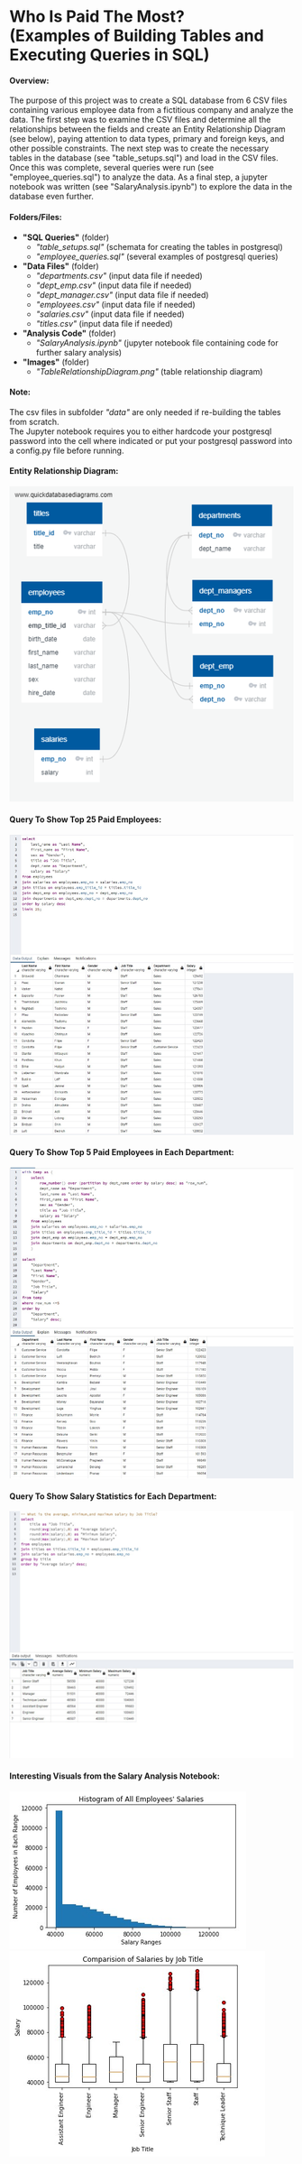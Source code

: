 <h1> Who Is Paid The Most? <br> (Examples of Building Tables and Executing Queries in SQL) </h1>

#### Overview:
The purpose of this project was to create a SQL database from 6 CSV files containing various employee data from a fictitious company and analyze the data.
The first step was to examine the CSV files and determine all the relationships between the fields and create an Entity Relationship Diagram
(see below), paying attention to data types, primary and foreign keys, and other possible constraints.
The next step was to create the necessary tables in the database (see "table_setups.sql") and load in the CSV files.
Once this was complete, several queries were run (see "employee_queries.sql") to analyze the data.
As a final step, a jupyter notebook was written (see "SalaryAnalysis.ipynb") to explore the data in the database even further.

#### Folders/Files:
* **"SQL Queries"** (folder) <br>
	- *"table_setups.sql"* (schemata for creating the tables in postgresql) <br>
	- *"employee_queries.sql"* (several examples of postgresql queries) <br>
 * **"Data Files"** (folder) <br>
	- *"departments.csv"* (input data file if needed) <br>
	- *"dept_emp.csv"* (input data file if needed) <br>
	- *"dept_manager.csv"* (input data file if needed) <br>
	- *"employees.csv"* (input data file if needed) <br>
	- *"salaries.csv"* (input data file if needed) <br>
	- *"titles.csv"* (input data file if needed) <br>
* **"Analysis Code"** (folder) <br>
	- *"SalaryAnalysis.ipynb"* (jupyter notebook file containing code for further salary analysis) <br>
* **"Images"** (folder) <br>
	- *"TableRelationshipDiagram.png"* (table relationship diagram) <br>
	
#### Note: <br>
The csv files in subfolder *"data"* are only needed if re-building the tables from scratch. <br>
The Jupyter notebook requires you to either hardcode your postgresql password into the cell where indicated
or put your postgresql password into a config.py file before running. <br>

#### Entity Relationship Diagram:
 
<img src="Images/TableRelationshipDiagram.png"> <br>

#### Query To Show Top 25 Paid Employees:

<img src="Images/TopEarners.jpg"> <br>

#### Query To Show Top 5 Paid Employees in Each Department:

<img src="Images/Top5EarnersPerDept.jpg"> <br>

#### Query To Show Salary Statistics for Each Department:

<img src="Images/SalaryStatsByDept.jpg"> <br>

#### Interesting Visuals from the Salary Analysis Notebook:

<img src="Images/SalaryHistogram.jpg"> 
<img src="Images/SalariesByJobTitle.jpg">
